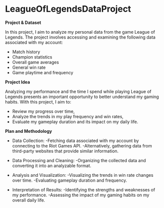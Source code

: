 # LeagueOfLegendsDataProject


**Project & Dataset**

In this project, I aim to analyze my personal data from the game League of Legends. The project involves accessing and examining the following data associated with my account:

* Match history
* Champion statistics
* Overall game averages
* General win rate
* Game playtime and frequency


**Project Idea**   

Analyzing my performance and the time I spend while playing League of Legends presents an important opportunity to better understand my gaming habits. With this project, I aim to:

* Review my progress over time,
* Analyze the trends in my play frequency and win rates,
* Evaluate my gameplay duration and its impact on my daily life.



**Plan and Methodology**  

* Data Collection:
-Fetching data associated with my account by connecting to the Riot Games API.
-Alternatively, gathering data from third-party websites that provide similar information.

* Data Processing and Cleaning:
-Organizing the collected data and converting it into an analyzable format.

* Analysis and Visualization:
-Visualizing the trends in win rate changes over time.
-Evaluating gameplay duration and frequency.

* Interpretation of Results:
-Identifying the strengths and weaknesses of my performance.
-Assessing the impact of my gaming habits on my overall daily life.

